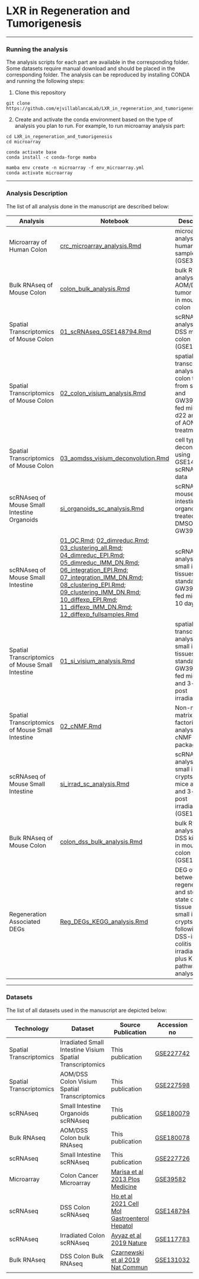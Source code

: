 # LXR in Regeneration and Tumorigenesis

***
### Running the analysis

The analysis scripts for each part are available in the corresponding folder. Some datasets require manual download and should be placed in the corresponding folder. The analysis can be reproduced by installing CONDA and running the following steps:
1. Clone this repository
```
git clone https://github.com/ejvillablancaLab/LXR_in_regeneration_and_tumorigenesis.git
```

2. Create and activate the conda environment based on the type of analysis you plan to run. For example, to run microarray analysis part:
```
cd LXR_in_regeneration_and_tumorigenesis
cd microarray

conda activate base
conda install -c conda-forge mamba

mamba env create -n microarray -f env_microarray.yml
conda activate microarray
```
***
### Analysis Description

The list of all analysis done in the manuscript are described below:

| Analysis | Notebook | Description | Conda Environment | Figure |
|----------|----------|-------------|-------------------|--------|
| Microarray of Human Colon | [crc_microarray_analysis.Rmd](https://github.com/ejvillablancaLab/LXR_in_regeneration_and_tumorigenesis/blob/main/Human_CRC_Microarray/crc_microarray_analysis.Rmd) | microarray analysis of human CRC samples (GSE39582) | [crc_microarray_env.yml](https://github.com/ejvillablancaLab/LXR_in_regeneration_and_tumorigenesis/blob/main/Human_CRC_Microarray/crc_microarray_env.yml) | Fig. S11.c |
| Bulk RNAseq of Mouse Colon | [colon_bulk_analysis.Rmd](https://github.com/ejvillablancaLab/LXR_in_regeneration_and_tumorigenesis/blob/main/Mouse_Colon_Bulk/colon_bulk_analysis.Rmd) | bulk RNAseq analysis of AOM/DSS tumor kinetics in mouse colon | [colon_bulk_env.yml](https://github.com/ejvillablancaLab/LXR_in_regeneration_and_tumorigenesis/blob/main/Mouse_Colon_Bulk/colon_bulk_env.yml) | Fig. 4.c |
| Spatial Transcriptomics of Mouse Colon | [01_scRNAseq_GSE148794.Rmd](https://github.com/ejvillablancaLab/LXR_in_regeneration_and_tumorigenesis/blob/main/AOMDSS_visium/01_scRNAseq_GSE148794.Rmd) | scRNAseq analysis of DSS mouse colon (GSE148794) | [colon_visium_env.yml](https://github.com/ejvillablancaLab/LXR_in_regeneration_and_tumorigenesis/blob/main/Mouse_Colon_Visium/colon_visium_env.yml) | Fig. 4.d, S10.l |
| Spatial Transcriptomics of Mouse Colon | [02_colon_visium_analysis.Rmd](https://github.com/ejvillablancaLab/LXR_in_regeneration_and_tumorigenesis/blob/main/Mouse_Colon_Visium/02_colon_visium_analysis.Rmd) | spatial transcriptomic analysis of colon tissues from standard and GW3965-diet fed mice at d22 and d43 of AOM-DSS treatment | [colon_visium_env.yml](https://github.com/ejvillablancaLab/LXR_in_regeneration_and_tumorigenesis/blob/main/Mouse_Colon_Visium/colon_visium_env.yml) | Fig. 4.d, S10.l |
| Spatial Transcriptomics of Mouse Colon | [03_aomdss_visium_deconvolution.Rmd](https://github.com/ejvillablancaLab/LXR_in_regeneration_and_tumorigenesis/blob/main/AOMDSS_visium/03_aomdss_visium_deconvolution.Rmd) | cell type deconvolution using GSE148794 scRNAseq data | [colon_visium_env.yml](https://github.com/ejvillablancaLab/LXR_in_regeneration_and_tumorigenesis/blob/main/Mouse_Colon_Visium/colon_visium_env.yml) | Fig. 4.d, S10.l |
| scRNAseq of Mouse Small Intestine Organoids | [si_organoids_sc_analysis.Rmd](https://github.com/ejvillablancaLab/LXR_in_regeneration_and_tumorigenesis/blob/main/Mouse_SI_Organoids_SC/si_organoids_sc_analysis.Rmd) | scRNAseq of mouse small intestine organoids treated with DMSO or GW3965 | [si_organoids_sc_env.yml](https://github.com/ejvillablancaLab/LXR_in_regeneration_and_tumorigenesis/blob/main/Mouse_SI_Organoids_SC/si_organoids_sc_env.yml) | Fig. S5.b-f |
| scRNAseq of Mouse Small Intestine | [01_QC.Rmd](https://github.com/ejvillablancaLab/LXR_in_regeneration_and_tumorigenesis/blob/main/Mouse_SI_SC/01_QC.Rmd); [02_dimreduc.Rmd](https://github.com/ejvillablancaLab/LXR_in_regeneration_and_tumorigenesis/blob/main/Mouse_SI_SC/02_dimreduc.Rmd); [03_clustering_all.Rmd](https://github.com/ejvillablancaLab/LXR_in_regeneration_and_tumorigenesis/blob/main/Mouse_SI_SC/03_clustering_all.Rmd); [04_dimreduc_EPI.Rmd](https://github.com/ejvillablancaLab/LXR_in_regeneration_and_tumorigenesis/blob/main/Mouse_SI_SC/04_dimreduc_EPI.Rmd); [05_dimreduc_IMM_DN.Rmd](https://github.com/ejvillablancaLab/LXR_in_regeneration_and_tumorigenesis/blob/main/Mouse_SI_SC/05_dimreduc_IMM_DN.Rmd); [06_integration_EPI.Rmd](https://github.com/ejvillablancaLab/LXR_in_regeneration_and_tumorigenesis/blob/main/Mouse_SI_SC/06_integration_EPI.Rmd); [07_integration_IMM_DN.Rmd](https://github.com/ejvillablancaLab/LXR_in_regeneration_and_tumorigenesis/blob/main/Mouse_SI_SC/07_integration_IMM_DN.Rmd); [08_clustering_EPI.Rmd](https://github.com/ejvillablancaLab/LXR_in_regeneration_and_tumorigenesis/blob/main/Mouse_SI_SC/08_clustering_EPI.Rmd); [09_clustering_IMM_DN.Rmd](https://github.com/ejvillablancaLab/LXR_in_regeneration_and_tumorigenesis/blob/main/Mouse_SI_SC/09_clustering_IMM_DN.Rmd); [10_diffexp_EPI.Rmd](https://github.com/ejvillablancaLab/LXR_in_regeneration_and_tumorigenesis/blob/main/Mouse_SI_SC/10_diffexp_EPI.Rmd); [11_diffexp_IMM_DN.Rmd](https://github.com/ejvillablancaLab/LXR_in_regeneration_and_tumorigenesis/blob/main/Mouse_SI_SC/11_diffexp_IMM_DN.Rmd); [12_diffexp_fullsamples.Rmd](https://github.com/ejvillablancaLab/LXR_in_regeneration_and_tumorigenesis/blob/main/Mouse_SI_SC/12_diffexp_fullsamples.Rmd) | scRNAseq analysis of small intestine tissues from standard and GW3965-diet fed mice for 10 days | [si_sc_env.yml](https://github.com/ejvillablancaLab/LXR_in_regeneration_and_tumorigenesis/blob/main/Mouse_SI_SC/si_sc_env.yml) | Fig. S2.a-f, h-i |
| Spatial Transcriptomics of Mouse Small Intestine | [01_si_visium_analysis.Rmd](https://github.com/ejvillablancaLab/LXR_in_regeneration_and_tumorigenesis/blob/main/Mouse_SI_Visium/01_si_visium_analysis.Rmd) | spatial transcriptomic analysis of small intestine tissues from standard and GW3965-diet fed mice at 0- and 3-days post irradiation | [si_visium_env.yml](https://github.com/ejvillablancaLab/LXR_in_regeneration_and_tumorigenesis/blob/main/Mouse_SI_Visium/si_visium_env.yml) | Fig. 1.a, S2.g, S3.e, S6.a-d |
| Spatial Transcriptomics of Mouse Small Intestine | [02_cNMF.Rmd](https://github.com/ejvillablancaLab/LXR_in_regeneration_and_tumorigenesis/blob/main/Mouse_SI_Visium/02_cNMF.Rmd) | Non-negative matrix factorization analysis by cNMF package | [si_visium_env.yml](https://github.com/ejvillablancaLab/LXR_in_regeneration_and_tumorigenesis/blob/main/Mouse_SI_Visium/si_visium_env.yml) | Fig. 1.a, S2.g, S3.e, S6.a-d |
| scRNAseq of Mouse Small Intestine | [si_irrad_sc_analysis.Rmd]() | scRNAseq analysis of small intestine crypts from mice at 0- and 3-days post irradiation (GSE117783) | [si_irrad_sc_env.yml]() | Fig. 3.b |
| Bulk RNAseq of Mouse Colon | [colon_dss_bulk_analysis.Rmd]() | bulk RNAseq analysis of DSS kinetics in mouse colon (GSE131032) | [colon_dss_bulk_env.yml]() | Fig. 3.c |
| Regeneration Associated DEGs | [Reg_DEGs_KEGG_analysis.Rmd]() | DEG overlap between regenerative and steady state colonic tissue and small intestine crypts following DSS-induced colitis and irradiation plus KEGG pathway analysis  | [Reg_DEGs_KEGG_env.yml]() | Fig. S1.a |

***
### Datasets

The list of all datasets used in the manuscript are depicted below:

| Technology | Dataset | Source Publication | Accession no |
|------------|---------|--------------------|--------------|
| Spatial Transcriptomics | Irradiated Small Intestine Visium Spatial Transcriptomics | This publication | [GSE227742](https://www.ncbi.nlm.nih.gov/geo/query/acc.cgi?acc=GSE227742) |
| Spatial Transcriptomics | AOM/DSS Colon Visium Spatial Transcriptomics | This publication | [GSE227598](https://www.ncbi.nlm.nih.gov/geo/query/acc.cgi?acc=GSE227598) |
| scRNAseq | Small Intestine Organoids scRNAseq | This publication | [GSE180079](https://www.ncbi.nlm.nih.gov/geo/query/acc.cgi?acc=GSE180079) |
| Bulk RNAseq | AOM/DSS Colon bulk RNAseq | This publication | [GSE180078](https://www.ncbi.nlm.nih.gov/geo/query/acc.cgi?acc=GSE180078) |
| scRNAseq | Small Intestine scRNAseq | This publication | [GSE227726](https://www.ncbi.nlm.nih.gov/geo/query/acc.cgi?acc=GSE227726) |
| Microarray | Colon Cancer Microarray | [Marisa et al 2013 Plos Medicine](https://journals.plos.org/plosmedicine/article?id=10.1371/journal.pmed.1001453) | [GSE39582](https://www.ncbi.nlm.nih.gov/geo/query/acc.cgi?acc=GSE39582) |
| scRNAseq | DSS Colon scRNAseq | [Ho et al 2021 Cell Mol Gastroenterol Hepatol](https://www.sciencedirect.com/science/article/pii/S2352345X21000758?via%3Dihub) | [GSE148794](https://www.ncbi.nlm.nih.gov/geo/query/acc.cgi?acc=GSE148794) |
| scRNAseq | Irradiated Colon scRNAseq | [Ayyaz et al 2019 Nature](https://www.nature.com/articles/s41586-019-1154-y) | [GSE117783](https://www.ncbi.nlm.nih.gov/geo/query/acc.cgi?acc=GSE117783)
| Bulk RNAseq | DSS Colon Bulk RNAseq | [Czarnewski et al 2019 Nat Commun](https://www.nature.com/articles/s41467-019-10769-x) | [GSE131032](https://www.ncbi.nlm.nih.gov/geo/query/acc.cgi?acc=GSE131032) |
